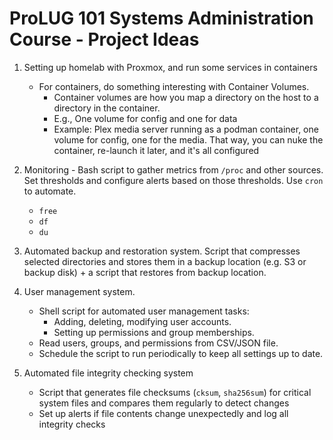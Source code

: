 # ProLUG 101 Systems Administration Course - Project Ideas

1. Setting up homelab with Proxmox, and run some services in containers
    * For containers, do something interesting with Container Volumes.
        * Container volumes are how you map a directory on the host to a directory in the container.
        * E.g., One volume for config and one for data
        * Example: Plex media server running as a podman container, one volume for config, one for the media. That way, you can nuke the container, re-launch it later, and it's all configured


1. Monitoring - Bash script to gather metrics from `/proc` and other sources. Set
   thresholds and configure alerts based on those thresholds. Use `cron` to automate.  
    * `free`
    * `df`
    * `du`

1. Automated backup and restoration system. Script that compresses selected
   directories and stores them in a backup location (e.g. S3 or backup disk) + a script
   that restores from backup location.  

1. User management system. 
    * Shell script for automated user management tasks:
        * Adding, deleting, modifying user accounts.  
        * Setting up permissions and group memberships.  
    * Read users, groups, and permissions from CSV/JSON file. 
    * Schedule the script to run periodically to keep all settings up to date.  

1. Automated file integrity checking system
    * Script that generates file checksums (`cksum`, `sha256sum`) for critical system files and compares
      them regularly to detect changes
    * Set up alerts if file contents change unexpectedly and log all integrity checks



